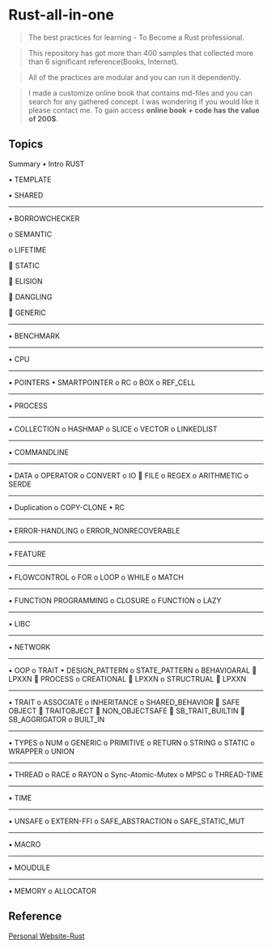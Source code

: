 # Rust-all-in-one

> The best practices for learning - To Become a Rust professional.

> This repository has got more than 400 samples that collected more than 6 significant reference(Books, Internet). 

> All of the practices  are modular and you can run it dependently.

> I made a customize online book that contains md-files and you can search for any gathered concept. I was wondering if you would like it please contact me. To gain access **online book + code has the value of 200$**. 

## Topics

Summary
•	Intro RUST

•	TEMPLATE

•	SHARED
________________________________________

•	BORROWCHECKER

o	SEMANTIC

o	LIFETIME

  	STATIC
  
  	ELISION
  
  	DANGLING
  
  	GENERIC
________________________________________
•	BENCHMARK
________________________________________
•	CPU
________________________________________
•	POINTERS
•	SMARTPOINTER
o	RC
o	BOX
o	REF_CELL
________________________________________
•	PROCESS
________________________________________
•	COLLECTION
o	HASHMAP
o	SLICE
o	VECTOR
o	LINKEDLIST
________________________________________
•	COMMANDLINE
________________________________________
•	DATA
o	OPERATOR
o	CONVERT
o	IO
  	FILE
o	REGEX
o	ARITHMETIC
o	SERDE
________________________________________
•	Duplication
o	COPY-CLONE
•	RC
________________________________________
•	ERROR-HANDLING
o	ERROR_NONRECOVERABLE
________________________________________
•	FEATURE
________________________________________
•	FLOWCONTROL
o	FOR
o	LOOP
o	WHILE
o	MATCH
________________________________________
•	FUNCTION PROGRAMMING
o	CLOSURE
o	FUNCTION
o	LAZY
________________________________________
•	LIBC
________________________________________
•	NETWORK
________________________________________
•	OOP
o	TRAIT
•	DESIGN_PATTERN
o	STATE_PATTERN
o	BEHAVIOARAL
  	LPXXN
  	PROCESS
o	CREATIONAL
  	LPXXN
o	STRUCTRUAL
  	LPXXN
________________________________________
•	TRAIT
o	ASSOCIATE
o	INHERITANCE
o	SHARED_BEHAVIOR
  	SAFE OBJECT
  	TRAITOBJECT
  	NON_OBJECTSAFE
  	SB_TRAIT_BUILTIN
  	SB_AGGRIGATOR
  o	BUILT_IN
________________________________________
•	TYPES
o	NUM
o	GENERIC
o	PRIMITIVE
o	RETURN
o	STRING
o	STATIC
o	WRAPPER
o	UNION
________________________________________
•	THREAD
o	RACE
o	RAYON
o	Sync-Atomic-Mutex
o	MPSC
o	THREAD-TIME
________________________________________
•	TIME
________________________________________
•	UNSAFE
o	EXTERN-FFI
o	SAFE_ABSTRACTION
o	SAFE_STATIC_MUT
________________________________________
•	MACRO
________________________________________
•	MOUDULE
________________________________________
•	MEMORY
o	ALLOCATOR



## Reference

[Personal Website-Rust](https://armanriazi.github.io/site/public/programming/rust/rust/)
